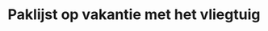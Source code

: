 ---
layout: checklist
title: Paklijst op vakantie met het vliegtuig
intro: Ook zo een zin om op vakantie te gaan? En kan je ook wat hulp gebruiken bij het inpakken van de koffers? Gebruik onze handige inpaklijst!
metadescription: Ook zo een zin om op vakantie te gaan? En kan je ook wat hulp gebruiken bij het inpakken van de koffers? Gebruik onze handige inpaklijst!

category: checklists
permalink: checklists/op-vakantie-met-het-vliegtuig.html

img:
  small:  checklist-summer-plane/suitcase.png
  medium: koelstra-campingbedje/koelstra-campingbed-jade.jpg
  large:  koelstra-campingbedje/koelstra-campingbed-jade.jpg

excerptbody: Ga je naar de zon met het vliegtuig? Dan komt onze handige paklijst vast van pas!
buttonText: Bekijk paklijst

section:
  Onderweg:
    buggy: Buggy of Kinderwagen
    paspoort: Paspoort
    inentingsbewijzen: Inentingsbewijzen
    zonnehoedje: Zonnehoedje
    zonnebrand: Zonnebrand
    luiers: Luiers
    luierdoekjes: Luierdoekjes
    proviant: Proviant koekjes/rozijnen/fruithap/water/broodje
    speen: Speen 
    beker: tuitbeker of fles
    knuffel: knuffel/tut
    deken: Dekentje
    kledingset: een setje kleding
    plastic-zakje: Plastic zakjes voor vieze luiers/afval
    hydrofiel-luier: Hydrofiel luier
    speelgoed: Speelgoed zonder geluid

  Kleding:
    zwemluiers: Wasbare/wegwerp zwemluiers
    slab: slab 
    rompers: 7 rompertjes of 7 ondergoedsetjes
    badpak: 1 badpak/bikini
    langebroeken: 2 lange broeken
    kortebroeken: 4 korte broeken
    tshirts: 7 T-shirts
    vest: 1 vest
    trui: 2 trui
    sokken: 7 paar sokjes (verbranding van voetjes)
    schoenen: 2 paar schoentjes (waarvan een paar waterschoentjes)
    slofjes: Slofjes
    zonnehoedje2: Extra zonnehoedje 
    zonnebril: 1uv zonnebril 
    pyama: 2 pyjama's
    zomerslaapzak: 1 zomerslaapzak
    zomerjasje: Zomerjasje
    
  Verzorging:
    shampoo: Shampoo
    wasgel: Wasgel
    tandenborstel: Tandenborstel
    tandpasta: Tandpasta
    babyolie: Babyolie/lotion
    muskietnet: Muskietennet
    
  Medicijnen: 
    neusspray: Neusspray
    zetpillen: Zetpillen
    ors: ORS
    billencreme: Billencreme
    thermometer: Thermometer
    pleisters: Pleisters, betadine en verband
    
  Overig:
    babyfoon: Babyfoon
    zwembadje: Klein zwembadje
    zandspeeltjes: Zandspeeltjes
    speelgoed2: Speelgoed
    



---